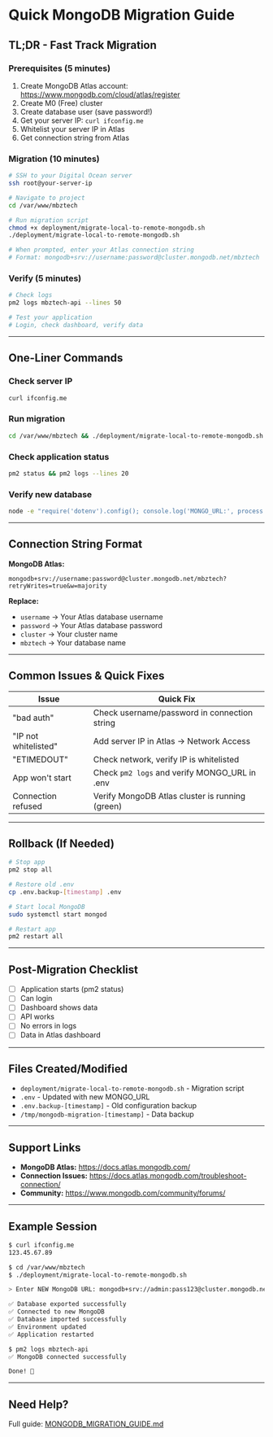 # Quick MongoDB Migration Guide

## TL;DR - Fast Track Migration

### Prerequisites (5 minutes)
1. Create MongoDB Atlas account: https://www.mongodb.com/cloud/atlas/register
2. Create M0 (Free) cluster
3. Create database user (save password!)
4. Get your server IP: `curl ifconfig.me`
5. Whitelist your server IP in Atlas
6. Get connection string from Atlas

### Migration (10 minutes)
```bash
# SSH to your Digital Ocean server
ssh root@your-server-ip

# Navigate to project
cd /var/www/mbztech

# Run migration script
chmod +x deployment/migrate-local-to-remote-mongodb.sh
./deployment/migrate-local-to-remote-mongodb.sh

# When prompted, enter your Atlas connection string
# Format: mongodb+srv://username:password@cluster.mongodb.net/mbztech
```

### Verify (5 minutes)
```bash
# Check logs
pm2 logs mbztech-api --lines 50

# Test your application
# Login, check dashboard, verify data
```

---

## One-Liner Commands

### Check server IP
```bash
curl ifconfig.me
```

### Run migration
```bash
cd /var/www/mbztech && ./deployment/migrate-local-to-remote-mongodb.sh
```

### Check application status
```bash
pm2 status && pm2 logs --lines 20
```

### Verify new database
```bash
node -e "require('dotenv').config(); console.log('MONGO_URL:', process.env.MONGO_URL)"
```

---

## Connection String Format

**MongoDB Atlas:**
```
mongodb+srv://username:password@cluster.mongodb.net/mbztech?retryWrites=true&w=majority
```

**Replace:**
- `username` → Your Atlas database username
- `password` → Your Atlas database password
- `cluster` → Your cluster name
- `mbztech` → Your database name

---

## Common Issues & Quick Fixes

| Issue | Quick Fix |
|-------|-----------|
| "bad auth" | Check username/password in connection string |
| "IP not whitelisted" | Add server IP in Atlas → Network Access |
| "ETIMEDOUT" | Check network, verify IP is whitelisted |
| App won't start | Check `pm2 logs` and verify MONGO_URL in .env |
| Connection refused | Verify MongoDB Atlas cluster is running (green) |

---

## Rollback (If Needed)

```bash
# Stop app
pm2 stop all

# Restore old .env
cp .env.backup-[timestamp] .env

# Start local MongoDB
sudo systemctl start mongod

# Restart app
pm2 restart all
```

---

## Post-Migration Checklist

- [ ] Application starts (pm2 status)
- [ ] Can login
- [ ] Dashboard shows data
- [ ] API works
- [ ] No errors in logs
- [ ] Data in Atlas dashboard

---

## Files Created/Modified

- `deployment/migrate-local-to-remote-mongodb.sh` - Migration script
- `.env` - Updated with new MONGO_URL
- `.env.backup-[timestamp]` - Old configuration backup
- `/tmp/mongodb-migration-[timestamp]` - Data backup

---

## Support Links

- **MongoDB Atlas:** https://docs.atlas.mongodb.com/
- **Connection Issues:** https://docs.atlas.mongodb.com/troubleshoot-connection/
- **Community:** https://www.mongodb.com/community/forums/

---

## Example Session

```bash
$ curl ifconfig.me
123.45.67.89

$ cd /var/www/mbztech
$ ./deployment/migrate-local-to-remote-mongodb.sh

> Enter NEW MongoDB URL: mongodb+srv://admin:pass123@cluster.mongodb.net/mbztech

✅ Database exported successfully
✅ Connected to new MongoDB
✅ Database imported successfully
✅ Environment updated
✅ Application restarted

$ pm2 logs mbztech-api
✅ MongoDB connected successfully

Done! 🎉
```

---

## Need Help?

Full guide: [MONGODB_MIGRATION_GUIDE.md](./MONGODB_MIGRATION_GUIDE.md)
